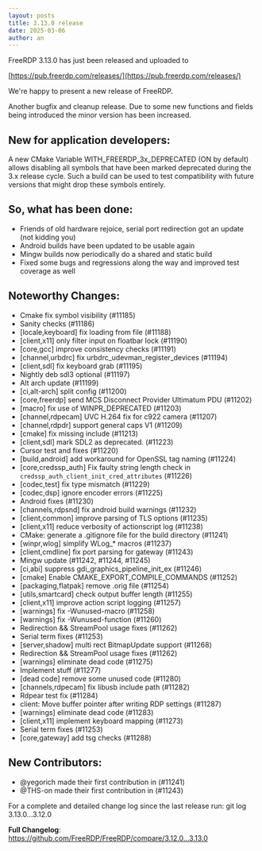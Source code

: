 ```yaml
---
layout: posts
title: 3.13.0 release
date: 2025-03-06
author: an
---
```


FreeRDP 3.13.0 has just been released and uploaded to

[https://pub.freerdp.com/releases/](https://pub.freerdp.com/releases/)

We're happy to present a new release of FreeRDP.

Another bugfix and cleanup release.
Due to some new functions and fields being introduced the minor version
has been increased.

## New for application developers:
A new CMake Variable WITH_FREERDP_3x_DEPRECATED (ON by default) allows
disabling all symbols that have been marked deprecated during the 3.x
release cycle. Such a build can be used to test compatibility with future
versions that might drop these symbols entirely.

## So, what has been done:
* Friends of old hardware rejoice, serial port redirection got an update
  (not kidding you)
* Android builds have been updated to be usable again
* Mingw builds now periodically do a shared and static build
* Fixed some bugs and regressions along the way and improved test coverage as
  well

## Noteworthy Changes:
* Cmake fix symbol visibility (#11185)
* Sanity checks (#11186)
* [locale,keyboard] fix loading from file (#11188)
* [client,x11] only filter input on floatbar lock (#11190)
* [core,gcc] improve consistency checks (#11191)
* [channel,urbdrc] fix urbdrc_udevman_register_devices (#11194)
* [client,sdl] fix keyboard grab (#11195)
* Nightly deb sdl3 optional (#11197)
* Alt arch update (#11199)
* [ci,alt-arch] split config (#11200)
* [core,freerdp] send MCS Disconnect Provider Ultimatum PDU (#11202)
* [macro] fix use of WINPR_DEPRECATED (#11203)
* [channel,rdpecam] UVC H.264 fix for c922 camera (#11207)
* [channel,rdpdr] support general caps V1 (#11209)
* [cmake] fix missing include (#11213)
* [client,sdl] mark SDL2 as deprecated. (#11223)
* Cursor test and fixes (#11220)
* [build,android] add workaround for OpenSSL tag naming (#11224)
* [core,credssp_auth] Fix faulty string length check in `credssp_auth_client_init_cred_attributes` (#11226)
* [codec,test] fix type mismatch (#11229)
* [codec,dsp] ignore encoder errors (#11225)
* Android fixes (#11230)
* [channels,rdpsnd] fix android build warnings (#11232)
* [client,common] improve parsing of TLS options (#11235)
* [client,x11] reduce verbosity of actionscript log (#11238)
* CMake: generate a .gitignore file for the build directory (#11241)
* [winpr,wlog] simplify WLog_* macros (#11237)
* [client,cmdline] fix port parsing for gateway (#11243)
* Mingw update (#11242, #11244, #11245)
* [ci,abi] suppress gdi_graphics_pipeline_init_ex (#11246)
* [cmake] Enable CMAKE_EXPORT_COMPILE_COMMANDS (#11252)
* [packaging,flatpak] remove .orig file (#11254)
* [utils,smartcard] check output buffer length (#11255)
* [client,x11] improve action script logging (#11257)
* [warnings] fix -Wunused-macro (#11258)
* [warnings] fix -Wunused-function (#11260)
* Redirection && StreamPool usage fixes (#11262)
* Serial term fixes (#11253)
* [server,shadow] multi rect BitmapUpdate support (#11268)
* Redirection && StreamPool usage fixes (#11262)
* [warnings] eliminate dead code (#11275)
* Implement stuff (#11277)
* [dead code] remove some unused code (#11280)
* [channels,rdpecam] fix libusb include path (#11282)
* Rdpear test fix (#11284)
* client: Move buffer pointer after writing RDP settings (#11287)
* [warnings] eliminate dead code (#11283)
* [client,x11] implement keyboard mapping (#11273)
* Serial term fixes (#11253)
* [core,gateway] add tsg checks (#11288)

## New Contributors:
* @yegorich made their first contribution in (#11241)
* @THS-on made their first contribution in (#11243)

For a complete and detailed change log since the last release run:
git log 3.13.0...3.12.0

**Full Changelog**: https://github.com/FreeRDP/FreeRDP/compare/3.12.0...3.13.0

